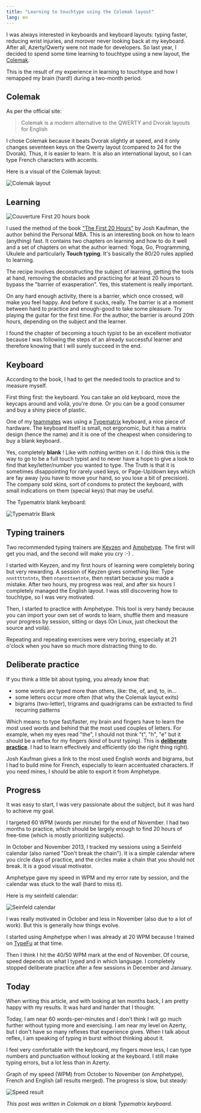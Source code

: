 ```yaml
---
title: "Learning to touchtype using the Colemak layout"
lang: en
---
```


I was always interested in keyboards and keyboard layouts: typing faster, reducing wrist injuries, and morover never looking back at my keyboard. After all, Azerty/Qwerty were not made for developers. So last year, I decided to spend some time learning to touchtype using a new layout, the [Colemak](http://colemak.com/).

This is the result of my experience in learning to touchtype and how I remapped my brain (hard!) during a two-month period.

## Colemak

As per the official site: 

> Colemak is a modern alternative to the QWERTY and Dvorak layouts for English

I chose Colemak because it beats Dvorak slightly at speed, and it only changes seventeen keys on the Qwerty layout (compared to 24 for the Dvorak). Thus, it is easier to learn. It is also an international layout, so I can type French characters with accents.

Here is a visual of the Colemak layout:

![Colemak layout](/assets/images/posts/colemak_layout.png)

## Learning

![Couverture First 20 hours book](/assets/images/posts/colemak_first20thhours_book.jpg)

I used the method of the book ["The First 20 Hours"](http://first20hours.com/) by Josh Kaufman, the author behind the Personal MBA. This is an interesting book on how to learn (anything) fast. It contains two chapters on learning and how to do it well and a set of chapters on what the author learned: Yoga, Go, Programming, Ukulele and particularly **Touch typing**. It's basically the 80/20 rules applied to learning.

The recipe involves deconstructing the subject of learning, getting the tools at hand, removing the obstacles and practicing for at least 20 hours to bypass the "barrier of exasperation". Yes, this statement is really important.

On any hard enough activity, there is a barrier, which once crossed, will make you feel happy. And before it sucks, really. The barrier is at a moment between hard to practice and enough-good to take some pleasure. Try playing the guitar for the first time. For the author, the barrier is around 20th hours, depending on the subject and the learner.

I found the chapter of becoming a touch typist to be an excellent motivator because I was following the steps of an already successful learner and therefore knowing that I will surely succeed in the end.

## Keyboard

According to the book, I had to get the needed tools to practice and to measure myself.

First thing first: the keyboard. You can take an old keyboard, move the keycaps around and voilà, you're done. Or you can be a good consumer and buy a shiny piece of plastic.

One of my [teammates](https://twitter.com/BitardMichael) was using a [Typematrix](http://www.typematrix.com/) keyboard, a nice piece of hardware. The keyboard itself is small, not ergonomic, but it has a matrix design (hence the name) and it is one of the cheapest when considering to buy a blank keyboard.

Yes, completely **blank** ! Like with nothing written on it. I do think this is the way to go to be a full touch typist and to never have a hope to give a look to find that key/letter/number you wanted to type. The Truth is that it is sometimes disappointing for rarely used keys, or Page-Up/down keys which are fay away (you have to move your hand, so you lose a bit of precision). The company sold skins, sort of condoms to protect the keyboard, with small indications on them (special keys) that may be useful.

The Typematrix blank keyboard:

![Typematrix Blank](/assets/images/posts/colemak_typematrix_blank.png)

## Typing trainers

Two recommended typing trainers are [Keyzen](https://first20hours.github.io/keyzen-colemak/) and [Amphetype](https://code.google.com/p/amphetype/). The first will get you mad, and the second will make you cry :-) .

I started with Keyzen, and my first hours of learning were completely boring but very rewarding. A session of Keyzen gives something like: Type `nnnttttntntn`, then `ntenntteetnte`, then restart because you made a mistake. After two hours, my progress was real, and after six hours I completely managed the English layout. I was still discovering how to touchtype, so I was very motivated.

Then, I started to practice with Amphetype. This tool is very handy because you can import your own set of words to learn, shuffle them and measure your progress by session, sitting or days (On Linux, just checkout the source and voilà).

Repeating and repeating exercises were very boring, especially at 21 o'clock when you have so much more distracting thing to do.

## Deliberate practice

If you think a little bit about typing, you already know that:

- some words are typed more than others, like: the, of, and, to, in...
- some letters occur more often (that why the Colemak layout exits)
- bigrams (two-letter), trigrams and quadrigrams can be extracted to find recurring patterns

Which means: to type fast/faster, my brain and fingers have to learn the most used words and behind that the most used couples of letters.
For example, when my eyes read "the", I should not think "t", "h", "e" but it should be a reflex for my fingers (kind of burst typing).
This is [**deliberate practice**](https://en.wikipedia.org/wiki/Practice_%28learning_method%29#Deliberate_practice). I had to learn effectively and efficiently (do the right thing right).

Josh Kaufman gives a link to the most used English words and bigrams, but I had to build mine for French, especially to learn accentuated characters.
If you need mines, I should be able to export it from Amphetype.

## Progress

It was easy to start, I was very passionate about the subject, but it was hard to achieve my goal.

I targeted 60 WPM (words per minute) for the end of November. I had two months to practice, which should be largely enough to find 20 hours of free-time (which is mostly prioritizing subjects).

In October and November 2013, I tracked my sessions using a Seinfeld calendar (also named "Don't break the chain"). It is a simple calendar where you circle days of practice, and the circles make a chain that you should not break. It is a good visual motivator.

Amphetype gave my speed in WPM and my error rate by session, and the calendar was stuck to the wall (hard to miss it).

Here is my seinfeld calendar:

![Seinfeld calendar](/assets/images/posts/colemak_seinfeld_calendar.jpg)

I was really motivated in October and less in November (also due to a lot of work). But this is generally how things evolve.

I started using Amphetype when I was already at 20 WPM because I trained on [TypeFu](https://chrome.google.com/webstore/detail/type-fu/pofoighmmpljaikjiidkkfhldjndfdbk) at that time.

Then I think I hit the 40/50 WPM mark at the end of November. Of course, speed depends on what I typed and in which language.
I completely stopped deliberate practice after a few sessions in December and January.

## Today

When writing this article, and with looking at ten months back, I am pretty happy with my results. It was hard and harder that I thought.

Today, I am near 60 words-per-minutes and I don't think I will go much further without typing more and exercising. I am near my level on Azerty, but I don't have so many reflexes that experience gives. When I talk about reflex, I am speaking of typing in burst without thinking about it.

I feel very comfortable with the keyboard, my fingers move less, I can type numbers and punctuation without looking at the keyboard.
I still make typing errors, but a lot less than in Azerty.

Graph of my speed (WPM) from October to November (on Amphetype), French and English (all results merged). The progress is slow, but steady:

![Speed result](/assets/images/posts/colemak_amphetype_progress.png)

_This post was written in Colemak on a blank Typematrix keyboard._
